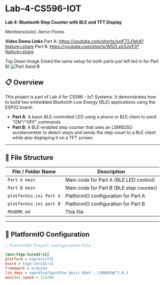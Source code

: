 # Lab-4-CS596-IOT  
**Lab 4: Bluetooth Step Counter with BLE and TFT Display**

Members(solo): Aeron Flores

**Video Demo Links**
Part A: https://youtube.com/shorts/sxtF72J1ahA?feature=share
Part B: https://youtube.com/shorts/W5ZLxh3JUF0?feature=share

Top Down Image (Used the same setup for both parts just left led in for Part B)
![Part Aand B](https://github.com/user-attachments/assets/6db7d229-2618-4cb6-9479-eb0e615a90dc)


## 📋 Overview
This project is part of Lab 4 for CS596 - IoT Systems. It demonstrates how to build two embedded Bluetooth Low Energy (BLE) applications using the ESP32 board:

- **Part A**: A basic BLE-controlled LED using a phone or BLE client to send "ON"/"OFF" commands.
- **Part B**: A BLE-enabled step counter that uses an LSM6DSO accelerometer to detect steps and sends the step count to a BLE client while also displaying it on a TFT screen.

---

## 📁 File Structure

| File / Folder Name       | Description                                 |
|--------------------------|---------------------------------------------|
| `Part A main`            | Main code for Part A (BLE LED control)      |
| `Part B main`            | Main code for Part B (BLE step counter)     |
| `platformio.ini Part A`  | PlatformIO configuration for Part A         |
| `platformio.ini part B`  | PlatformIO configuration for Part B         |
| `README.md`              | This file                                   |

---

## 🔧 PlatformIO Configuration

```ini
; PlatformIO Project Configuration File

[env:ttgo-lora32-v1]
platform = espressif32
board = ttgo-lora32-v1
framework = arduino
lib_deps = sparkfun/SparkFun Qwiic 6Dof - LSM6DSO@^1.0.3
monitor_speed = 115200
